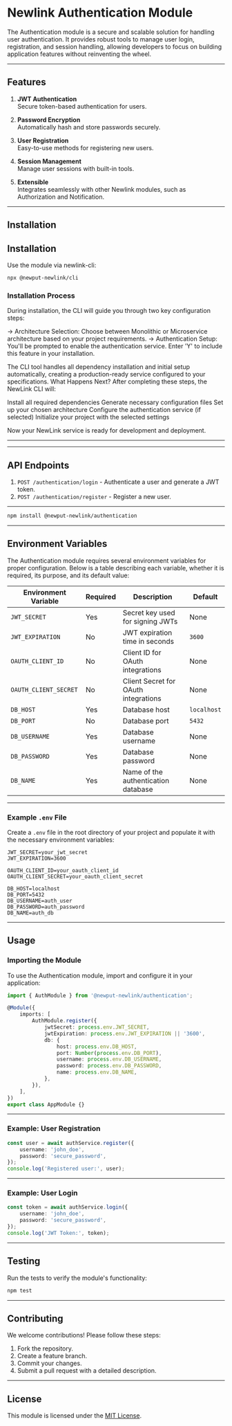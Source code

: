 # Newlink Authentication Module

The Authentication module is a secure and scalable solution for handling user authentication. It provides robust tools to manage user login, registration, and session handling, allowing developers to focus on building application features without reinventing the wheel.

---

## Features

1. **JWT Authentication**  
   Secure token-based authentication for users.

2. **Password Encryption**  
   Automatically hash and store passwords securely.

3. **User Registration**  
   Easy-to-use methods for registering new users.

4. **Session Management**  
   Manage user sessions with built-in tools.

5. **Extensible**  
   Integrates seamlessly with other Newlink modules, such as Authorization and Notification.

---

## Installation

## Installation

Use the module via newlink-cli:

```bash
npx @newput-newlink/cli
```

### Installation Process

During installation, the CLI will guide you through two key configuration steps:

-> Architecture Selection: Choose between Monolithic or Microservice architecture based on your project requirements.
-> Authentication Setup: You'll be prompted to enable the authentication service. Enter 'Y' to include this feature in your installation.

The CLI tool handles all dependency installation and initial setup automatically, creating a production-ready service configured to your specifications.
What Happens Next?
After completing these steps, the NewLink CLI will:

Install all required dependencies
Generate necessary configuration files
Set up your chosen architecture
Configure the authentication service (if selected)
Initialize your project with the selected settings

Now your NewLink service is ready for development and deployment.

---

---

## API Endpoints

1. `POST /authentication/login` - Authenticate a user and generate a JWT token.
2. `POST /authentication/register` - Register a new user.

---

```bash
npm install @newput-newlink/authentication
```

---

## Environment Variables

The Authentication module requires several environment variables for proper configuration. Below is a table describing each variable, whether it is required, its purpose, and its default value:

| Environment Variable  | Required | Description                          | Default     |
| --------------------- | -------- | ------------------------------------ | ----------- |
| `JWT_SECRET`          | Yes      | Secret key used for signing JWTs     | None        |
| `JWT_EXPIRATION`      | No       | JWT expiration time in seconds       | `3600`      |
| `OAUTH_CLIENT_ID`     | No       | Client ID for OAuth integrations     | None        |
| `OAUTH_CLIENT_SECRET` | No       | Client Secret for OAuth integrations | None        |
| `DB_HOST`             | Yes      | Database host                        | `localhost` |
| `DB_PORT`             | No       | Database port                        | `5432`      |
| `DB_USERNAME`         | Yes      | Database username                    | None        |
| `DB_PASSWORD`         | Yes      | Database password                    | None        |
| `DB_NAME`             | Yes      | Name of the authentication database  | None        |

---

### Example `.env` File

Create a `.env` file in the root directory of your project and populate it with the necessary environment variables:

```env
JWT_SECRET=your_jwt_secret
JWT_EXPIRATION=3600

OAUTH_CLIENT_ID=your_oauth_client_id
OAUTH_CLIENT_SECRET=your_oauth_client_secret

DB_HOST=localhost
DB_PORT=5432
DB_USERNAME=auth_user
DB_PASSWORD=auth_password
DB_NAME=auth_db
```

---

## Usage

### Importing the Module

To use the Authentication module, import and configure it in your application:

```typescript
import { AuthModule } from '@newput-newlink/authentication';

@Module({
	imports: [
		AuthModule.register({
			jwtSecret: process.env.JWT_SECRET,
			jwtExpiration: process.env.JWT_EXPIRATION || '3600',
			db: {
				host: process.env.DB_HOST,
				port: Number(process.env.DB_PORT),
				username: process.env.DB_USERNAME,
				password: process.env.DB_PASSWORD,
				name: process.env.DB_NAME,
			},
		}),
	],
})
export class AppModule {}
```

---

### Example: User Registration

```typescript
const user = await authService.register({
	username: 'john_doe',
	password: 'secure_password',
});
console.log('Registered user:', user);
```

---

### Example: User Login

```typescript
const token = await authService.login({
	username: 'john_doe',
	password: 'secure_password',
});
console.log('JWT Token:', token);
```

---

## Testing

Run the tests to verify the module's functionality:

```bash
npm test
```

---

## Contributing

We welcome contributions! Please follow these steps:

1. Fork the repository.
2. Create a feature branch.
3. Commit your changes.
4. Submit a pull request with a detailed description.

---

## License

This module is licensed under the [MIT License](LICENSE).
